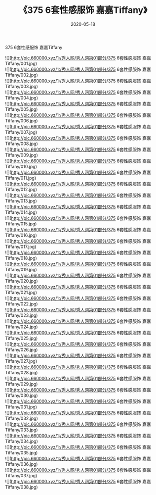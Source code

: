 ﻿---
layout: post
title:  《375 6套性感服饰 嘉嘉Tiffany》
date:   2020-05-18
img: http://pic.660000.xyz/1:/秀人网/秀人网第01部分/375 6套性感服饰 嘉嘉Tiffany/000.jpg
categories: [美女, 清纯, 唯美]
---

375 6套性感服饰 嘉嘉Tiffany

  ![](http://pic.660000.xyz/1:/秀人网/秀人网第01部分/375 6套性感服饰 嘉嘉Tiffany/001.jpg) <br> ![](http://pic.660000.xyz/1:/秀人网/秀人网第01部分/375 6套性感服饰 嘉嘉Tiffany/002.jpg) <br> ![](http://pic.660000.xyz/1:/秀人网/秀人网第01部分/375 6套性感服饰 嘉嘉Tiffany/003.jpg) <br> ![](http://pic.660000.xyz/1:/秀人网/秀人网第01部分/375 6套性感服饰 嘉嘉Tiffany/004.jpg) <br> ![](http://pic.660000.xyz/1:/秀人网/秀人网第01部分/375 6套性感服饰 嘉嘉Tiffany/005.jpg) <br> ![](http://pic.660000.xyz/1:/秀人网/秀人网第01部分/375 6套性感服饰 嘉嘉Tiffany/006.jpg) <br> ![](http://pic.660000.xyz/1:/秀人网/秀人网第01部分/375 6套性感服饰 嘉嘉Tiffany/007.jpg) <br> ![](http://pic.660000.xyz/1:/秀人网/秀人网第01部分/375 6套性感服饰 嘉嘉Tiffany/008.jpg) <br> ![](http://pic.660000.xyz/1:/秀人网/秀人网第01部分/375 6套性感服饰 嘉嘉Tiffany/009.jpg) <br> ![](http://pic.660000.xyz/1:/秀人网/秀人网第01部分/375 6套性感服饰 嘉嘉Tiffany/010.jpg) <br> ![](http://pic.660000.xyz/1:/秀人网/秀人网第01部分/375 6套性感服饰 嘉嘉Tiffany/011.jpg) <br> ![](http://pic.660000.xyz/1:/秀人网/秀人网第01部分/375 6套性感服饰 嘉嘉Tiffany/012.jpg) <br> ![](http://pic.660000.xyz/1:/秀人网/秀人网第01部分/375 6套性感服饰 嘉嘉Tiffany/013.jpg) <br> ![](http://pic.660000.xyz/1:/秀人网/秀人网第01部分/375 6套性感服饰 嘉嘉Tiffany/014.jpg) <br> ![](http://pic.660000.xyz/1:/秀人网/秀人网第01部分/375 6套性感服饰 嘉嘉Tiffany/015.jpg) <br> ![](http://pic.660000.xyz/1:/秀人网/秀人网第01部分/375 6套性感服饰 嘉嘉Tiffany/016.jpg) <br> ![](http://pic.660000.xyz/1:/秀人网/秀人网第01部分/375 6套性感服饰 嘉嘉Tiffany/017.jpg) <br> ![](http://pic.660000.xyz/1:/秀人网/秀人网第01部分/375 6套性感服饰 嘉嘉Tiffany/018.jpg) <br> ![](http://pic.660000.xyz/1:/秀人网/秀人网第01部分/375 6套性感服饰 嘉嘉Tiffany/019.jpg) <br> ![](http://pic.660000.xyz/1:/秀人网/秀人网第01部分/375 6套性感服饰 嘉嘉Tiffany/020.jpg) <br> ![](http://pic.660000.xyz/1:/秀人网/秀人网第01部分/375 6套性感服饰 嘉嘉Tiffany/021.jpg) <br> ![](http://pic.660000.xyz/1:/秀人网/秀人网第01部分/375 6套性感服饰 嘉嘉Tiffany/022.jpg) <br> ![](http://pic.660000.xyz/1:/秀人网/秀人网第01部分/375 6套性感服饰 嘉嘉Tiffany/023.jpg) <br> ![](http://pic.660000.xyz/1:/秀人网/秀人网第01部分/375 6套性感服饰 嘉嘉Tiffany/024.jpg) <br> ![](http://pic.660000.xyz/1:/秀人网/秀人网第01部分/375 6套性感服饰 嘉嘉Tiffany/025.jpg) <br> ![](http://pic.660000.xyz/1:/秀人网/秀人网第01部分/375 6套性感服饰 嘉嘉Tiffany/026.jpg) <br> ![](http://pic.660000.xyz/1:/秀人网/秀人网第01部分/375 6套性感服饰 嘉嘉Tiffany/027.jpg) <br> ![](http://pic.660000.xyz/1:/秀人网/秀人网第01部分/375 6套性感服饰 嘉嘉Tiffany/028.jpg) <br> ![](http://pic.660000.xyz/1:/秀人网/秀人网第01部分/375 6套性感服饰 嘉嘉Tiffany/029.jpg) <br> ![](http://pic.660000.xyz/1:/秀人网/秀人网第01部分/375 6套性感服饰 嘉嘉Tiffany/030.jpg) <br> ![](http://pic.660000.xyz/1:/秀人网/秀人网第01部分/375 6套性感服饰 嘉嘉Tiffany/031.jpg) <br> ![](http://pic.660000.xyz/1:/秀人网/秀人网第01部分/375 6套性感服饰 嘉嘉Tiffany/032.jpg) <br> ![](http://pic.660000.xyz/1:/秀人网/秀人网第01部分/375 6套性感服饰 嘉嘉Tiffany/033.jpg) <br> ![](http://pic.660000.xyz/1:/秀人网/秀人网第01部分/375 6套性感服饰 嘉嘉Tiffany/034.jpg) <br> ![](http://pic.660000.xyz/1:/秀人网/秀人网第01部分/375 6套性感服饰 嘉嘉Tiffany/035.jpg) <br> ![](http://pic.660000.xyz/1:/秀人网/秀人网第01部分/375 6套性感服饰 嘉嘉Tiffany/036.jpg) <br> ![](http://pic.660000.xyz/1:/秀人网/秀人网第01部分/375 6套性感服饰 嘉嘉Tiffany/037.jpg) <br> ![](http://pic.660000.xyz/1:/秀人网/秀人网第01部分/375 6套性感服饰 嘉嘉Tiffany/038.jpg) <br>